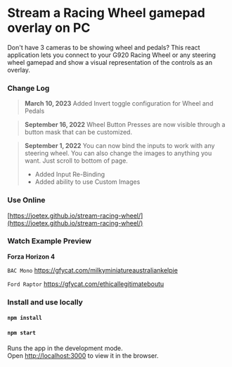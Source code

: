 # Stream a Racing Wheel gamepad overlay on PC

Don't have 3 cameras to be showing wheel and pedals? This react application lets you connect to your G920 Racing Wheel or any steering wheel gamepad and show a visual representation of the controls as an overlay.

### Change Log
>**March 10, 2023**
>Added Invert toggle configuration for Wheel and Pedals

>**September 16, 2022**
>Wheel Button Presses are now visible through a button mask that can be customized.

>**September 1, 2022**
>You can now bind the inputs to work with any steering wheel.  You can also change the images to anything you want. Just scroll to bottom of page.
>- Added Input Re-Binding
>- Added ability to use Custom Images

### Use Online

[https://joetex.github.io/stream-racing-wheel/](https://joetex.github.io/stream-racing-wheel/)

### Watch Example Preview

**Forza Horizon 4**

`BAC Mono` https://gfycat.com/milkyminiatureaustraliankelpie

`Ford Raptor` https://gfycat.com/ethicallegitimateboutu

### Install and use locally

#### `npm install`

#### `npm start`

Runs the app in the development mode.<br />
Open [http://localhost:3000](http://localhost:3000) to view it in the browser.
